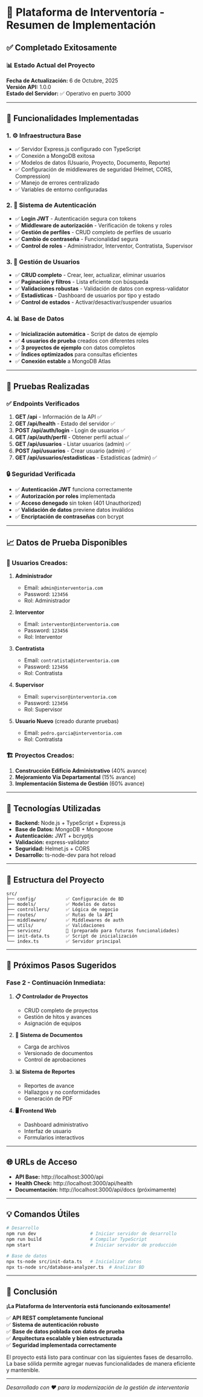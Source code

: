 # 🎉 Plataforma de Interventoría - Resumen de Implementación

## ✅ Completado Exitosamente

### 📊 Estado Actual del Proyecto

**Fecha de Actualización:** 6 de Octubre, 2025  
**Versión API:** 1.0.0  
**Estado del Servidor:** ✅ Operativo en puerto 3000

---

## 🚀 Funcionalidades Implementadas

### 1. ⚙️ Infraestructura Base
- ✅ Servidor Express.js configurado con TypeScript
- ✅ Conexión a MongoDB exitosa
- ✅ Modelos de datos (Usuario, Proyecto, Documento, Reporte)
- ✅ Configuración de middlewares de seguridad (Helmet, CORS, Compression)
- ✅ Manejo de errores centralizado
- ✅ Variables de entorno configuradas

### 2. 🔐 Sistema de Autenticación
- ✅ **Login JWT** - Autenticación segura con tokens
- ✅ **Middleware de autorización** - Verificación de tokens y roles
- ✅ **Gestión de perfiles** - CRUD completo de perfiles de usuario
- ✅ **Cambio de contraseña** - Funcionalidad segura
- ✅ **Control de roles** - Administrador, Interventor, Contratista, Supervisor

### 3. 👥 Gestión de Usuarios
- ✅ **CRUD completo** - Crear, leer, actualizar, eliminar usuarios
- ✅ **Paginación y filtros** - Lista eficiente con búsqueda
- ✅ **Validaciones robustas** - Validación de datos con express-validator
- ✅ **Estadísticas** - Dashboard de usuarios por tipo y estado
- ✅ **Control de estados** - Activar/desactivar/suspender usuarios

### 4. 📊 Base de Datos
- ✅ **Inicialización automática** - Script de datos de ejemplo
- ✅ **4 usuarios de prueba** creados con diferentes roles
- ✅ **3 proyectos de ejemplo** con datos completos
- ✅ **Índices optimizados** para consultas eficientes
- ✅ **Conexión estable** a MongoDB Atlas

---

## 🧪 Pruebas Realizadas

### ✅ Endpoints Verificados

1. **GET /api** - Información de la API ✅
2. **GET /api/health** - Estado del servidor ✅
3. **POST /api/auth/login** - Login de usuarios ✅
4. **GET /api/auth/perfil** - Obtener perfil actual ✅
5. **GET /api/usuarios** - Listar usuarios (admin) ✅
6. **POST /api/usuarios** - Crear usuario (admin) ✅
7. **GET /api/usuarios/estadisticas** - Estadísticas (admin) ✅

### 🔒 Seguridad Verificada

- ✅ **Autenticación JWT** funciona correctamente
- ✅ **Autorización por roles** implementada
- ✅ **Acceso denegado** sin token (401 Unauthorized)
- ✅ **Validación de datos** previene datos inválidos
- ✅ **Encriptación de contraseñas** con bcrypt

---

## 📈 Datos de Prueba Disponibles

### 👤 Usuarios Creados:

1. **Administrador**
   - Email: `admin@interventoria.com`
   - Password: `123456`
   - Rol: Administrador

2. **Interventor**
   - Email: `interventor@interventoria.com`
   - Password: `123456`
   - Rol: Interventor

3. **Contratista**
   - Email: `contratista@interventoria.com`
   - Password: `123456`
   - Rol: Contratista

4. **Supervisor**
   - Email: `supervisor@interventoria.com`
   - Password: `123456`
   - Rol: Supervisor

5. **Usuario Nuevo** (creado durante pruebas)
   - Email: `pedro.garcia@interventoria.com`
   - Rol: Contratista

### 🏗️ Proyectos Creados:

1. **Construcción Edificio Administrativo** (40% avance)
2. **Mejoramiento Vía Departamental** (15% avance)
3. **Implementación Sistema de Gestión** (60% avance)

---

## 🔧 Tecnologías Utilizadas

- **Backend:** Node.js + TypeScript + Express.js
- **Base de Datos:** MongoDB + Mongoose
- **Autenticación:** JWT + bcryptjs
- **Validación:** express-validator
- **Seguridad:** Helmet.js + CORS
- **Desarrollo:** ts-node-dev para hot reload

---

## 📂 Estructura del Proyecto

```
src/
├── config/           ✅ Configuración de BD
├── models/           ✅ Modelos de datos
├── controllers/      ✅ Lógica de negocio
├── routes/           ✅ Rutas de la API
├── middleware/       ✅ Middlewares de auth
├── utils/            ✅ Validaciones
├── services/         📁 (preparado para futuras funcionalidades)
├── init-data.ts      ✅ Script de inicialización
└── index.ts          ✅ Servidor principal
```

---

## 🎯 Próximos Pasos Sugeridos

### Fase 2 - Continuación Inmediata:

1. **📋 Controlador de Proyectos**
   - CRUD completo de proyectos
   - Gestión de hitos y avances
   - Asignación de equipos

2. **📁 Sistema de Documentos**
   - Carga de archivos
   - Versionado de documentos
   - Control de aprobaciones

3. **📊 Sistema de Reportes**
   - Reportes de avance
   - Hallazgos y no conformidades
   - Generación de PDF

4. **🖥️ Frontend Web**
   - Dashboard administrativo
   - Interfaz de usuario
   - Formularios interactivos

---

## 🌐 URLs de Acceso

- **API Base:** http://localhost:3000/api
- **Health Check:** http://localhost:3000/api/health
- **Documentación:** http://localhost:3000/api/docs (próximamente)

---

## 💡 Comandos Útiles

```bash
# Desarrollo
npm run dev                    # Iniciar servidor de desarrollo
npm run build                  # Compilar TypeScript
npm start                      # Iniciar servidor de producción

# Base de datos
npx ts-node src/init-data.ts   # Inicializar datos
npx ts-node src/database-analyzer.ts  # Analizar BD
```

---

## 🎊 Conclusión

**¡La Plataforma de Interventoría está funcionando exitosamente!**

✅ **API REST completamente funcional**  
✅ **Sistema de autenticación robusto**  
✅ **Base de datos poblada con datos de prueba**  
✅ **Arquitectura escalable y bien estructurada**  
✅ **Seguridad implementada correctamente**  

El proyecto está listo para continuar con las siguientes fases de desarrollo. La base sólida permite agregar nuevas funcionalidades de manera eficiente y mantenible.

---

*Desarrollado con ❤️ para la modernización de la gestión de interventoría*